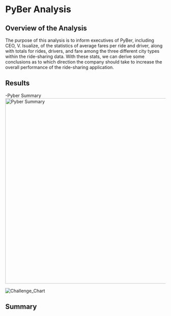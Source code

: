 # PyBer Analysis

## Overview of the Analysis
The purpose of this analysis is to inform executives of PyBer, including CEO, V. Isualize, of the statistics of average fares per ride and driver, along with totals for rides, drivers, and fare among the three different city types within the ride-sharing data. With these stats, we can derive some conclusions as to which direction the company should take to increase the overall performance of the ride-sharing application. 

## Results

-Pyber Summary
<img width="584" alt="Pyber Summary" src="https://user-images.githubusercontent.com/85330159/125674977-5c28b538-dfad-4f2f-b297-790b1ba15b89.png">

![Challenge_Chart](https://user-images.githubusercontent.com/85330159/125675082-0b6b15ca-71a2-4ba4-b7be-9b64f7d09fc7.png)

## Summary
